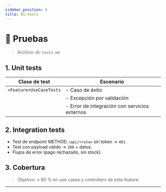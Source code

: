 ```yaml
---
sidebar_position: 4
title: 05-tests
---
```


# 🧪 Pruebas

> Archivo: `05-tests.md`

## 1. Unit tests
<!-- Lista de clases y escenarios clave -->
| Clase de test               | Escenario                                       |
|-----------------------------|-------------------------------------------------|
| `<Feature>UseCaseTests`     | - Caso de éxito                                 |
|                             | - Excepción por validación                     |
|                             | - Error de integración con servicios externos  |

## 2. Integration tests
<!-- Endpoints, flujos completos, bases de datos in-memory -->
- Test de endpoint METHOD `/api/<ruta>` sin token → `401`.  
- Test con payload válido → `200` + datos.  
- Flujos de error (pago rechazado, sin stock).

## 3. Cobertura
<!-- Meta mínima de cobertura -->
> Objetivo: ≥ 80 % en use cases y controllers de esta feature.

---
